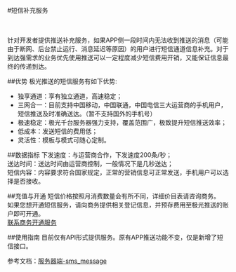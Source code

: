 #短信补充服务
<style>
img[alt=jpush_ios_v] { width: 500px; }
img[alt=jpush_android_so] { width: 800px; }
</style>
<br/>
<br/>
针对开发者提供推送补充服务，如果APP侧一段时间内无法收到推送的消息（可能由于断网、后台禁止运行、消息延迟等原因）的用户进行短信通道信息补充。对于到达强需求的业务优先使用推送可以一定程度减少短信费用开销，又能保证信息最终的传递到达。

##优势
极光推送的短信服务有如下优势:  

+ 独享通道：享有独立通道，高速稳定；  
+ 三网合一：目前支持中国移动，中国联通，中国电信三大运营商的手机用户，短信推送及时准确送达。（暂不支持国外的手机号）  
+ 极速稳定：极光千台服务器强力支持，覆盖范围广，极致提升短信推送效率；  
+ 低成本：发送短信的费用低；  
+ 灵活性：模板与模式可随心定制。


##数据指标
下发速度：与运营商合作，下发速度200条/秒；  
送达时间：送达时间由运营商控制，一般情况下是几秒送达；  
短信内容：内容要求符合国家规定，正常的营销信息可正常发送，手机用户可以选择是否接收。


##充值与开通
短信价格按照月消费数量会有所不同，详细价目表请咨询商务。  
如果您想开通短信服务，请向商务提供相关登记信息，并预存费用至极光推送的账户即可开通。  
[联系商务开通服务](https://www.jiguang.cn/accounts/business_contact?fromPage=push_doc)


##使用指南
目前仅有API形式提供服务。原有APP推送功能不变，仅是新增了短信接口。

参考文档：[服务器端-sms_message](../server/push/rest_api_v3_push/#sms_message)




